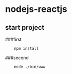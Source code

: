 # nodejs-reactjs

## start project

###first
```
	npm install
```

###second
```
	node ./bin/www
```